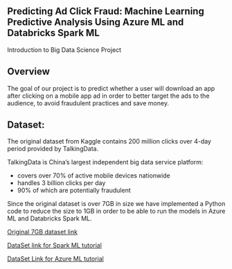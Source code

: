 ## Predicting Ad Click Fraud:  Machine Learning Predictive Analysis Using Azure ML and Databricks Spark ML
Introduction to Big Data Science Project


## Overview

The goal of our project is to predict whether a user will download an app after clicking on a mobile app ad in order to better target the ads to the audience, to avoid fraudulent practices and save money. 


## Dataset:

The original dataset from Kaggle contains 200 million clicks over 4-day period provided by TalkingData.

TalkingData is China’s largest independent big data service platform:
* covers over 70% of active mobile devices nationwide 
* handles 3 billion clicks per day
* 90% of which are potentially fraudulent

Since the original dataset is over 7GB in size we have implemented a Python code to reduce the size to 1GB in order to be able to run the models in Azure ML and Databricks Spark ML.

[Original 7GB dataset link](https://www.kaggle.com/c/talkingdata-adtracking-fraud-detection/data)

[DataSet link for Spark ML tutorial](https://drive.google.com/file/d/1NiR9dYtEMZnWIMAw-FBEvP_MBcjrcRA4/)

[DataSet Link for Azure ML tutorial](https://drive.google.com/open?id=1UHEOMbgsIjl-c2LOUghI9g4g3wMC2IhU)
 
